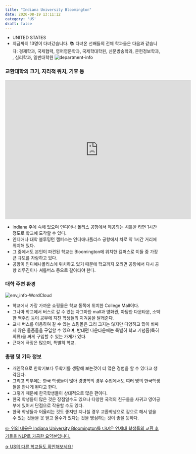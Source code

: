 ```yaml
---
title: "Indiana University Bloomington"
date: 2020-08-19 13:11:12
category: 'US'
draft: false
---
```



* UNITED STATES
* 지금까지 13명이 다녀갔습니다. 
📚 다녀온 선배들의 전체 학과들은 다음과 같습니다: 경제학과, 국제협력, 영어영문학과, 국제학대학원, 신문방송학과, 문헌정보학과, , 심리학과, 일반대학원
![department-info](../plots/US000085.png)
### 교환대학의 크기, 지리적 위치, 기후 등
<iframe
width="600"
height="450"
frameborder="0" style="border:0"
src="https://www.google.com/maps/embed/v1/place?key=AIzaSyC9e1AME-pVmWC4hBpFdu5S4dKzyepa3HQ&q=Indiana+University+Bloomington&center=39.1754487,-86.512627&zoom=14" allowfullscreen>
</iframe>

* Indiana 주에 속해 있으며 인디아나 폴리스 공항에서 제공되는 셔틀을 타면 1시간 정도로 학교에 도착할 수 있다.
* 인디애나 대학 블루밍턴 캠퍼스는 인디애나폴리스 공항에서 차로 약 1시간 거리에 위치해 있다.
* 그 중에서도 본인이 파견된 학교는 Bloomington에 위치한 캠퍼스로 이들 중 가장 큰 규모를 자랑하고 있다.
* 공항이 인디애나폴리스에 위치하고 있기 때문에 학교까지 오려면 공항에서 다시 공항 리무진이나 셔틀버스 등으로 갈아타야 한다.


### 대학 주변 환경

![env_info-WordCloud](../univ_wordclouds_okt/env_info/US000085_env_info_okt.png)

* 학교에서 가장 가까운 쇼핑몰은 학교 동쪽에 위치한 College Mall이다.
* 그나마 학교에서 버스로 갈 수 있는 자그마한 mall과 영화관, 아담한 다운타운, 소박한 맥주집 등이 공부에 지친 학생들의 지겨움을 달래준다.
* 교내 버스를 이용하여 갈 수 있는 쇼핑몰은 그리 크지는 않지만 다양하고 많이 비싸지 않은 물품들을 구입할 수 있으며, 반대편 다운타운에는 특별히 학교 기념품(특히 의류)을 싸게 구입할 수 있는 가게가 있다.
* 근처에 극장은 많으며, 특별히 학교.


### 총평 및 기타 정보 
* 개인적으로 한학기보다 두학기를 생활해 보는것이 더 많은 경험을 할 수 있다고 생각된다.
* 그리고 학부에는 한국 학생들이 많아 경영학의 경우 수업에서도 여러 명의 한국학생들을 만나게 된다고 한다.
* 그렇기 때문에 한국학생들이 상대적으로 많은 편이다.
* 한국 학생들이 많은 것은 장점일수도 있으나 다양한 국적의 친구들을 사귀고 영어공부에 있어서 단점으로 작용할 수도 있다.
* 한국 학생들과 어울리는 것도 좋지만 지나칠 경우 교환학생으로 감으로 해서 얻을 수 있는 것들을 못 얻고 올수가 있다는 것을 명심하는 것이 좋을 듯하다.


[✏️ 위의 내용은 Indiana University Bloomington를 다녀온 연세대 학생들의 교환 후기들을 NLP로 가공한 요약본입니다.](http://oia.yonsei.ac.kr/partner/expReport.asp?ucode=US000085&bgbn=A)

[✈️ US의 다른 학교들도 확인해보세요!](https://yonsei-exchange.netlify.app/?category=US)
